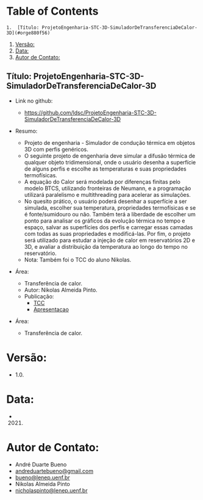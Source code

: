 
# Table of Contents

    1.  [Título: ProjetoEngenharia-STC-3D-SimuladorDeTransferenciaDeCalor-3D](#orge880f56)
1.  [Versão:](#orge2ff4b1)
2.  [Data:](#orgc58741c)
3.  [Autor de Contato:](#org39beb3b)


<a id="orge880f56"></a>

## Título: ProjetoEngenharia-STC-3D-SimuladorDeTransferenciaDeCalor-3D

-   Link no github:
    -   <https://github.com/ldsc/ProjetoEngenharia-STC-3D-SimuladorDeTransferenciaDeCalor-3D>
-   Resumo:
    -   Projeto de engenharia - Simulador de condução térmica em objetos 3D com perfis genéricos.
    -   O seguinte projeto de engenharia deve simular a difusão térmica de qualquer objeto tridimensional, onde o usuário desenha a superfície de alguns perfis e escolhe as temperaturas e suas propriedades termofísicas.
    -   A equação do Calor será modelada por diferenças finitas pelo modelo BTCS, utilizando fronteiras de Neumann, e a programação utilizará paralelismo e multithreading para acelerar as simulações.
    -   No quesito prático, o usuário poderá desenhar a superfície a ser simulada, escolher sua temperatura, propriedades termofísicas e se é fonte/sumidouro ou não. Também terá a liberdade de escolher um ponto para analisar os gráficos da evolução térmica no tempo e espaço, salvar as superfícies dos perfis e carregar essas camadas com todas as suas propriedades e modificá-las. Por fim, o projeto será utilizado para estudar a injeção de calor em reservatórios 2D e 3D, e avaliar a distribuição da temperatura ao longo do tempo no reservatório.
    -   Nota: Também foi o TCC do aluno Nikolas.
-   Área:
    -   Transferência de calor.
    -   Autor: Nikolas Almeida Pinto.
    -   Publicação:
        -   [TCC](https://github.com/ldsc/ProjetoEngenharia-STC-3D-SimuladorDeTransferenciaDeCalor-3D/blob/master/doc/ManualTecnico/TCC-NikolasAlmeidaPinto.pdf)
        -   [Apresentacao](https://github.com/ldsc/ProjetoEngenharia-STC-3D-SimuladorDeTransferenciaDeCalor-3D/blob/master/doc/ManualTecnico/Apresentacao_Nicholas_TCC2.pptx)

-   Área:
    -   Transferência de calor.


<a id="orge2ff4b1"></a>

# Versão:

-   1.0.


<a id="orgc58741c"></a>

# Data:

-   2021.


<a id="org39beb3b"></a>

# Autor de Contato:

-   André Duarte Bueno
-   [andreduartebueno@gmail.com](mailto:andreduartebueno@gmail.com)
-   [bueno@lenep.uenf.br](mailto:bueno@lenep.uenf.br)
-   Nikolas Almeida Pinto
-   [nicholaspinto@lenep.uenf.br](mailto:nicholaspinto@lenep.uenf.br)

